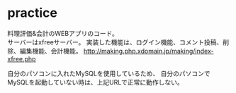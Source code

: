 # practice

料理評価&会計のWEBアプリのコード。  
サーバーはxfreeサーバー。
実装した機能は、ログイン機能、コメント投稿、削除、編集機能、会計機能。 
http://making.php.xdomain.jp/making/index-xfree.php

自分のパソコンに入れたMySQLを使用しているため、
自分のパソコンでMySQLを起動していない時は、上記URLで正常に動作しない。
